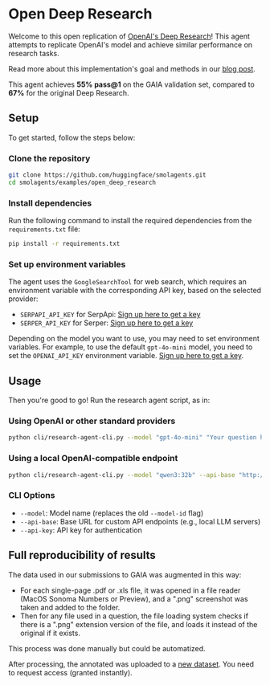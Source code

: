 # Open Deep Research

Welcome to this open replication of [OpenAI's Deep Research](https://openai.com/index/introducing-deep-research/)! This agent attempts to replicate OpenAI's model and achieve similar performance on research tasks.

Read more about this implementation's goal and methods in our [blog post](https://huggingface.co/blog/open-deep-research).


This agent achieves **55% pass@1** on the GAIA validation set, compared to **67%** for the original Deep Research.

## Setup

To get started, follow the steps below:

### Clone the repository

```bash
git clone https://github.com/huggingface/smolagents.git
cd smolagents/examples/open_deep_research
```

### Install dependencies

Run the following command to install the required dependencies from the `requirements.txt` file:

```bash
pip install -r requirements.txt
```

### Set up environment variables

The agent uses the `GoogleSearchTool` for web search, which requires an environment variable with the corresponding API key, based on the selected provider:
- `SERPAPI_API_KEY` for SerpApi: [Sign up here to get a key](https://serpapi.com/users/sign_up)
- `SERPER_API_KEY` for Serper: [Sign up here to get a key](https://serper.dev/signup)

Depending on the model you want to use, you may need to set environment variables.
For example, to use the default `gpt-4o-mini` model, you need to set the `OPENAI_API_KEY` environment variable.
[Sign up here to get a key](https://platform.openai.com/signup).


## Usage

Then you're good to go! Run the research agent script, as in:

### Using OpenAI or other standard providers
```bash
python cli/research-agent-cli.py --model "gpt-4o-mini" "Your question here!"
```

### Using a local OpenAI-compatible endpoint
```bash
python cli/research-agent-cli.py --model "qwen3:32b" --api-base "http://127.0.0.1:11434/v1" --api-key "dummy" "Your question here!"
```

### CLI Options
- `--model`: Model name (replaces the old `--model-id` flag)
- `--api-base`: Base URL for custom API endpoints (e.g., local LLM servers)
- `--api-key`: API key for authentication

## Full reproducibility of results

The data used in our submissions to GAIA was augmented in this way:
 -  For each single-page .pdf or .xls file, it was opened in a file reader (MacOS Sonoma Numbers or Preview), and a ".png" screenshot was taken and added to the folder.
- Then for any file used in a question, the file loading system checks if there is a ".png" extension version of the file, and loads it instead of the original if it exists.

This process was done manually but could be automatized.

After processing, the annotated was uploaded to a [new dataset](https://huggingface.co/datasets/smolagents/GAIA-annotated). You need to request access (granted instantly).